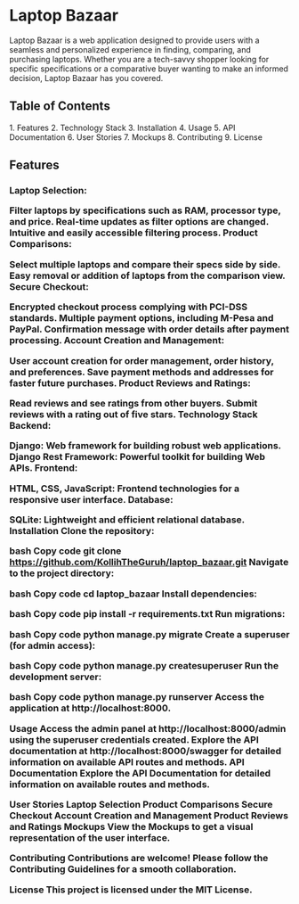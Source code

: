 <h1><strong>Laptop Bazaar</strong></h1>
<p>Laptop Bazaar is a web application designed to provide users with a seamless and personalized experience in finding, comparing, and purchasing laptops. Whether you are a tech-savvy shopper looking for specific specifications or a comparative buyer wanting to make an informed decision, Laptop Bazaar has you covered.</p>

<h2>Table of Contents</h2>
1. Features
2. Technology Stack
3. Installation
4. Usage
5. API Documentation
6. User Stories
7. Mockups
8. Contributing
9. License

<h2>Features</h2>
<h3>Laptop Selection:

Filter laptops by specifications such as RAM, processor type, and price.
Real-time updates as filter options are changed.
Intuitive and easily accessible filtering process.
Product Comparisons:

Select multiple laptops and compare their specs side by side.
Easy removal or addition of laptops from the comparison view.
Secure Checkout:

Encrypted checkout process complying with PCI-DSS standards.
Multiple payment options, including M-Pesa and PayPal.
Confirmation message with order details after payment processing.
Account Creation and Management:

User account creation for order management, order history, and preferences.
Save payment methods and addresses for faster future purchases.
Product Reviews and Ratings:

Read reviews and see ratings from other buyers.
Submit reviews with a rating out of five stars.
Technology Stack
Backend:

Django: Web framework for building robust web applications.
Django Rest Framework: Powerful toolkit for building Web APIs.
Frontend:

HTML, CSS, JavaScript: Frontend technologies for a responsive user interface.
Database:

SQLite: Lightweight and efficient relational database.
Installation
Clone the repository:

bash
Copy code
git clone https://github.com/KollihTheGuruh/laptop_bazaar.git
Navigate to the project directory:

bash
Copy code
cd laptop_bazaar
Install dependencies:

bash
Copy code
pip install -r requirements.txt
Run migrations:

bash
Copy code
python manage.py migrate
Create a superuser (for admin access):

bash
Copy code
python manage.py createsuperuser
Run the development server:

bash
Copy code
python manage.py runserver
Access the application at http://localhost:8000.

Usage
Access the admin panel at http://localhost:8000/admin using the superuser credentials created.
Explore the API documentation at http://localhost:8000/swagger for detailed information on available API routes and methods.
API Documentation
Explore the API Documentation for detailed information on available routes and methods.

User Stories
Laptop Selection
Product Comparisons
Secure Checkout
Account Creation and Management
Product Reviews and Ratings
Mockups
View the Mockups to get a visual representation of the user interface.

Contributing
Contributions are welcome! Please follow the Contributing Guidelines for a smooth collaboration.

License
This project is licensed under the MIT License.